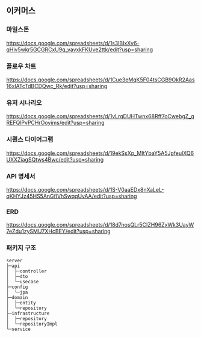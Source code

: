 ## 이커머스

### 마일스톤
https://docs.google.com/spreadsheets/d/1s3lBIxXv6-qHiv5wkr5GCGRCxU9q_vavxkFKUve2ttk/edit?usp=sharing

### 플로우 차트
https://docs.google.com/spreadsheets/d/1Cue3eMqK5F04tsCGB9OkR2Aas16xIATcTdBCDQwc_Rk/edit?usp=sharing

### 유저 시나리오
https://docs.google.com/spreadsheets/d/1vLrqDUHTwnx68Rff7oCwebgZ_qREFQlPvPCHrOoyims/edit?usp=sharing

### 시퀀스 다이어그램
https://docs.google.com/spreadsheets/d/19ekSsXp_MItYbaY5A5JpfeulXQ6UXXZiagSQtws4Bwc/edit?usp=sharing

### API 명세서
https://docs.google.com/spreadsheets/d/1S-V0aaEDx8nXaLeL-qKHYJz45HS5AnGflVhSwqqUvAA/edit?usp=sharing

### ERD
https://docs.google.com/spreadsheets/d/18d7nosQLr5CIZH96ZxWk3UayW7eZdu1zySMU7XHcBEY/edit?usp=sharing

### 패키지 구조
```
server
├─api
│  ├─controller
│  ├─dto
│  └─usecase
├─config
│  └─jpa
├─domain
│  ├─entity
│  └─repository
├─infrastructure
│  ├─repository
│  └─repositoryImpl
└─service
```
